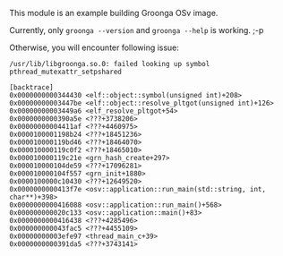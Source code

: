 This module is an example building Groonga OSv image.

Currently, only `groonga --version` and `groonga --help` is working. ;-p

Otherwise, you will encounter following issue:

```log
/usr/lib/libgroonga.so.0: failed looking up symbol pthread_mutexattr_setpshared

[backtrace]
0x0000000000344430 <elf::object::symbol(unsigned int)+208>
0x00000000003447be <elf::object::resolve_pltgot(unsigned int)+126>
0x00000000003449a6 <elf_resolve_pltgot+54>
0x0000000000390a5e <???+3738206>
0x00000000004411af <???+4460975>
0x0000100001198b24 <???+18451236>
0x000010000119bd46 <???+18464070>
0x000010000119c0f2 <???+18465010>
0x000010000119c21e <grn_hash_create+297>
0x000010000104de59 <???+17096281>
0x000010000104f557 <grn_init+1880>
0x0000100000c10430 <???+12649520>
0x0000000000413f7e <osv::application::run_main(std::string, int, char**)+398>
0x0000000000416088 <osv::application::run_main()+568>
0x000000000020c133 <osv::application::main()+83>
0x0000000000416438 <???+4285496>
0x000000000043fac5 <???+4455109>
0x00000000003efe97 <thread_main_c+39>
0x0000000000391da5 <???+3743141>
```